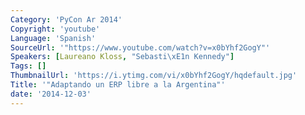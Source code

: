 ```yaml
---
Category: 'PyCon Ar 2014'
Copyright: 'youtube'
Language: 'Spanish'
SourceUrl: '"https://www.youtube.com/watch?v=x0bYhf2GogY"'
Speakers: [Laureano Kloss, "Sebasti\xE1n Kennedy"]
Tags: []
ThumbnailUrl: 'https://i.ytimg.com/vi/x0bYhf2GogY/hqdefault.jpg'
Title: '"Adaptando un ERP libre a la Argentina"'
date: '2014-12-03'
---
```


